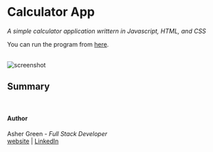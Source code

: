 # **Calculator App**

*A simple calculator application writtern in Javascript, HTML, and CSS*

You can run the program from [here](https://ashergreen82.github.io/To-Do-App/).
<br /><br />

![screenshot](/images/to%20do%20app%20screenshot.png)

## **Summary**

<pre>

</pre>

#### **Author**

Asher Green - *Full Stack Developer* \
[website](http://ashergreen.ca) | [LinkedIn](https://www.linkedin.com/in/asher-green-6a96551/)
